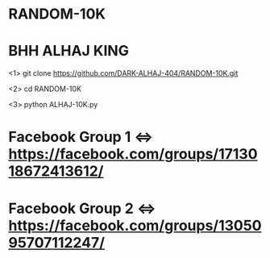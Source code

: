 # RANDOM-10K
# BHH ALHAJ KING

<1> git clone https://github.com/DARK-ALHAJ-404/RANDOM-10K.git

<2> cd RANDOM-10K

<3> python ALHAJ-10K.py

# Facebook Group 1 <=> https://facebook.com/groups/1713018672413612/

# Facebook Group 2 <=> https://facebook.com/groups/1305095707112247/
